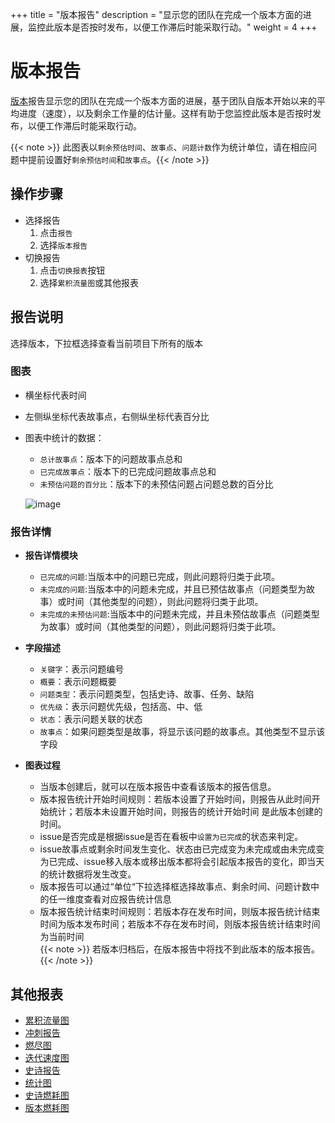 +++
title = "版本报告"
description = "显示您的团队在完成一个版本方面的进展，监控此版本是否按时发布，以便工作滞后时能采取行动。"
weight = 4
+++

# 版本报告

[版本](../../../cooperation/work-lists/)报告显示您的团队在完成一个版本方面的进展，基于团队自版本开始以来的平均进度（速度），以及剩余工作量的估计量。这样有助于您监控此版本是否按时发布，以便工作滞后时能采取行动。

 {{< note >}} 此图表以`剩余预估时间`、`故事点`、`问题计数`作为统计单位，请在相应问题中提前设置好`剩余预估时间`和`故事点`。{{< /note >}}

## 操作步骤

* 选择报告
    1. 点击`报告`
    2. 选择`版本报告`
* 切换报告
    1. 点击`切换报表`按钮
    2. 选择`累积流量图`或其他报表

## 报告说明

选择版本，下拉框选择查看当前项目下所有的版本

### 图表
- 横坐标代表时间
- 左侧纵坐标代表故事点，右侧纵坐标代表百分比
- 图表中统计的数据：
    - `总计故事点`：版本下的问题故事点总和
    - `已完成故事点`：版本下的已完成问题故事点总和
    - `未预估问题的百分比`：版本下的未预估问题占问题总数的百分比

    ![image](/docs/user-guide/report/image/version.png)

### 报告详情

- **报告详情模块**
    - `已完成的问题`:当版本中的问题已完成，则此问题将归类于此项。
    - `未完成的问题`:当版本中的问题未完成，并且已预估故事点（问题类型为故事）或时间（其他类型的问题），则此问题将归类于此项。
    - `未完成的未预估问题`:当版本中的问题未完成，并且未预估故事点（问题类型为故事）或时间（其他类型的问题），则此问题将归类于此项。

- **字段描述**
    - `关键字`：表示问题编号
    - `概要`：表示问题概要
    - `问题类型`：表示问题类型，包括史诗、故事、任务、缺陷
    - `优先级`：表示问题优先级，包括高、中、低
    - `状态`：表示问题关联的状态
    - `故事点`：如果问题类型是故事，将显示该问题的故事点。其他类型不显示该字段 

- **图表过程**
    - 当版本创建后，就可以在版本报告中查看该版本的报告信息。
    - 版本报告统计开始时间规则：若版本设置了开始时间，则报告从此时间开始统计；若版本未设置开始时间，则报告的统计开始时间   是此版本创建的时间。
    - issue是否完成是根据issue是否在看板中`设置为已完成`的状态来判定。
    - issue故事点或剩余时间发生变化、状态由已完成变为未完成或由未完成变为已完成、issue移入版本或移出版本都将会引起版本报告的变化，即当天的统计数据将发生改变。
    - 版本报告可以通过“单位“下拉选择框选择故事点、剩余时间、问题计数中的任一维度查看对应报告统计信息
    - 版本报告统计结束时间规则：若版本存在发布时间，则版本报告统计结束时间为版本发布时间；若版本不存在发布时间，则版本报告统计结束时间为当前时间                                                                           
{{< note >}}
若版本归档后，在版本报告中将找不到此版本的版本报告。
{{< /note >}}

## 其他报表

- [累积流量图](../cumulative-flow)
- [冲刺报告](../sprint)
- [燃尽图](../burn-down)
- [迭代速度图](../iterative-chart)
- [史诗报告](../epic-report)
- [统计图](../statistical)
- [史诗燃耗图](../epicburndown)
- [版本燃耗图](../versionburndown)